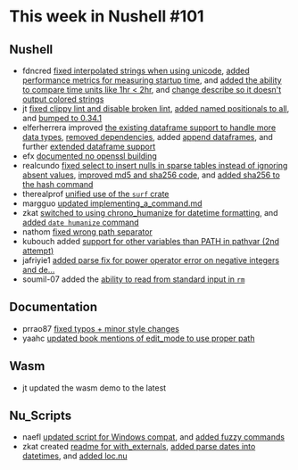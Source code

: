 # This week in Nushell #101

## Nushell

- fdncred [fixed interpolated strings when using unicode](https://github.com/nushell/nushell/pull/3866), [added performance metrics for measuring startup time](https://github.com/nushell/nushell/pull/3854), and [added the ability to compare time units like 1hr < 2hr](https://github.com/nushell/nushell/pull/3845), and [change describe so it doesn't output colored strings](https://github.com/nushell/nushell/pull/3832)
- jt [fixed clippy lint and disable broken lint](https://github.com/nushell/nushell/pull/3865), [added named positionals to all](https://github.com/nushell/nushell/pull/3863), and [bumped to 0.34.1](https://github.com/nushell/nushell/pull/3835)
- elferherrera improved [the existing dataframe support to handle more data types](https://github.com/nushell/nushell/pull/3864), [removed dependencies](https://github.com/nushell/nushell/pull/3853), added [append dataframes](https://github.com/nushell/nushell/pull/3839), and further [extended dataframe support](https://github.com/nushell/nushell/pull/3812)
- efx [documented no openssl building](https://github.com/nushell/nushell/pull/3862)
- realcundo [fixed select to insert nulls in sparse tables instead of ignoring absent values](https://github.com/nushell/nushell/pull/3857), [improved md5 and sha256 code](https://github.com/nushell/nushell/pull/3841), and [added sha256 to the hash command](https://github.com/nushell/nushell/pull/3836)
- therealprof [unified use of the `surf` crate](https://github.com/nushell/nushell/pull/3855)
- margguo [updated implementing_a_command.md](https://github.com/nushell/nushell/pull/3848)
- zkat [switched to using chrono_humanize for datetime formatting](https://github.com/nushell/nushell/pull/3834), and [added `date humanize` command](https://github.com/nushell/nushell/pull/3833)
- nathom [fixed wrong path separator](https://github.com/nushell/nushell/pull/3829)
- kubouch added [support for other variables than PATH in pathvar (2nd attempt)](https://github.com/nushell/nushell/pull/3828)
- jafriyie1 [added parse fix for power operator error on negative integers and de…](https://github.com/nushell/nushell/pull/3821)
- soumil-07 added the [ability to read from standard input in `rm`](https://github.com/nushell/nushell/pull/3763)

## Documentation

- prrao87 [fixed typos + minor style changes](https://github.com/nushell/nushell.github.io/pull/176)
- yaahc [updated book mentions of edit_mode to use proper path](https://github.com/nushell/nushell.github.io/pull/175)

## Wasm

- jt updated the wasm demo to the latest

## Nu_Scripts

- naefl [updated script for Windows compat](https://github.com/nushell/nu_scripts/pull/80), and [added fuzzy commands](https://github.com/nushell/nu_scripts/pull/79)
- zkat created [readme for with_externals](https://github.com/nushell/nu_scripts/pull/78), [added parse dates into datetimes](https://github.com/nushell/nu_scripts/pull/77), and [added loc.nu](https://github.com/nushell/nu_scripts/pull/76)
